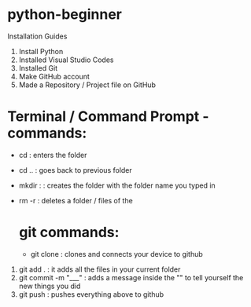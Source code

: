 # python-beginner

Installation Guides
1) Install Python
2) Installed Visual Studio Codes
3) Installed Git
4) Make GitHub account
5) Made a Repository / Project file on GitHub

# Terminal / Command Prompt - commands:
- cd <folder name> : enters the folder
- cd .. : goes back to previous folder
- mkdir : <folder name> : creates the folder with the folder name you typed in
- rm -r <folder name> : deletes a folder / files of the <folder name>
  
  # git commands: 
    - git clone <https link of your repository> : clones and connects your device to github 

1) git add . : it adds all the files in your current folder
2) git commit -m "___" : adds a message inside the "" to tell yourself the new things you did
3) git push : pushes everything above to github
